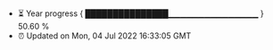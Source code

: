 - ⏳ Year progress { ███████████████▁▁▁▁▁▁▁▁▁▁▁▁▁▁▁ } 50.60 %
- ⏰ Updated on Mon, 04 Jul 2022 16:33:05 GMT

